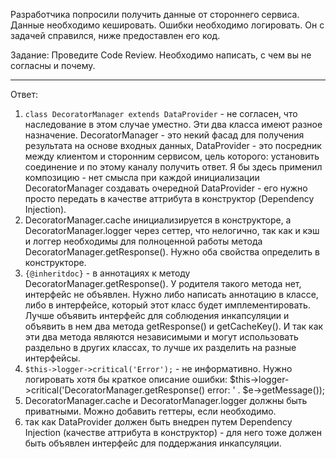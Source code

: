 
Разработчика попросили получить данные от стороннего сервиса.
Данные необходимо кешировать. Ошибки необходимо логировать.
Он с задачей справился, ниже предоставлен его код.

Задание: Проведите Code Review. Необходимо написать, с чем вы не согласны и почему.

--------------------------------------------------------------------------------------------------------------
Ответ: 
1) `class DecoratorManager extends DataProvider` - не согласен, что наследование в этом случае уместно. Эти два класса имеют разное назначение. DecoratorManager - это некий фасад для получения результата на основе входных данных, DataProvider - это посредник между клиентом и сторонним сервисом, цель которого: установить соединение и по этому каналу получить ответ. Я бы здесь применил композицию - нет смысла при каждой инициализации DecoratorManager создавать очередной DataProvider - его нужно просто передать в качестве аттрибута в конструктор (Dependency Injection).
2) DecoratorManager.cache инициализируется в конструкторе, а DecoratorManager.logger через сеттер, что нелогично, так как и кэш и логгер необходимы для полноценной работы метода DecoratorManager.getResponse(). Нужно оба свойства определить в конструкторе.
3) `{@inheritdoc}` - в аннотациях к методу DecoratorManager.getResponse(). У родителя такого метода нет, интерфейс не объявлен. Нужно либо написать аннотацию в классе, либо в интерфейсе, который этот класс будет имплементировать. Лучше объявить интерфейс для соблюдения инкапсуляции и объявить в нем два метода getResponse() и getCacheKey().  И так как эти два метода являются независимыми и могут использовать раздельно в других классах, то лучше их разделить на разные интерфейсы.
4) `$this->logger->critical('Error');` - не информативно. Нужно логировать хотя бы краткое описание ошибки: $this->logger->critical('DecoratorManager.getResponse() error: ' . $e->getMessage());
5) DecoratorManager.cache и DecoratorManager.logger должны быть приватными. Можно добавить геттеры, если необходимо.
6)  так как DataProvider должен быть внедрен путем Dependency Injection (качестве аттрибута в конструктор) - для него тоже должен быть объявлен интерфейс для поддержания инкапсуляции.
